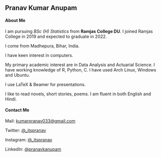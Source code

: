 ## Pranav Kumar Anupam 
#### About Me

I am pursuing _BSc (H) Statistics_ from **Ramjas College DU**. I joined Ramjas College in 2019 and expected to graduate in 2022.

 I come from Madhepura, Bihar, India. 

I have keen interest in computers. 

My primary academic interest are in Data Analysis and Actuarial Science. I have working knowledge of R, Python, C. I have used Arch Linux, Windows and Ubuntu. 

I use LaTeX & Beamer for presentations.

I like to read novels, short stories, poems. I am fluent in both English and Hindi. 

#### Contact Me

Mail: [kumarpranav033@gmail.com](mailto:kumarpranav033@gmail.com)

Twitter: [@_itspranav](https://twitter.com/_itspranav)

Instagram:  [@_itspranav](https://instagram.com/_itspranav)

LinkedIn: [@pranavkanupam](https://www.linkedin.com/in/pranavkanupam/)



